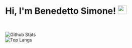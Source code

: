 <h1 align=left">
  Hi, I'm Benedetto Simone!
  <img src="https://media.giphy.com/media/hvRJCLFzcasrR4ia7z/giphy.gif" width="28">
</h1>

<br>

![Github Stats](https://github-readme-stats.vercel.app/api?username=BenedettoSimone&count_private=true&show_icons=true&theme=github_dark)<br>
![Top Langs](https://github-readme-stats.vercel.app/api/top-langs/?username=BenedettoSimone&hide=TeX&layout=compact&theme=github_dark)




<!--
**BenedettoSimone/BenedettoSimone** is a ✨ _special_ ✨ repository because its `README.md` (this file) appears on your GitHub profile.

Here are some ideas to get you started:

- 🔭 I’m currently working on ...
- 🌱 I’m currently learning ...
- 👯 I’m looking to collaborate on ...
- 🤔 I’m looking for help with ...
- 💬 Ask me about ...
- 📫 How to reach me: ...
- 😄 Pronouns: ...
- ⚡ Fun fact: ...
-->
